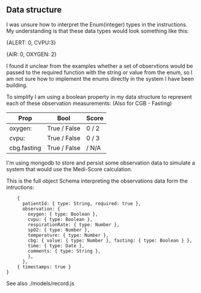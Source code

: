 ## Data structure

I was unsure how to interpret the Enum(integer) types in the instructions. My understanding is that these data types would look something like this:

{ALERT: 0,
CVPU:3}

{AIR: 0,
OXYGEN: 2}

I found it unclear from the examples whether a set of observtions would be passed to the required function with the string or value from the enum, so I am not sure how to implement the enums directly in the system I have been building.

To simplify I am using a boolean property in my data structure to represent each of these observation measurements:
(Also for CGB - Fasting)

| Prop        | Bool         | Score |
| ----------- | ------------ | ----- |
| oxygen:     | True / False | 0 / 2 |
| cvpu:       | True / False | 0 / 3 |
| cbg.fasting | True / False | / N/A |

I'm using mongodb to store and persist some observation data to simulate a system that would use the Medi-Score calculation.

This is the full object Schema interpreting the observations data form the intructions:

```{
    {
      patientId: { type: String, required: true },
      observation: {
        oxygen: { type: Boolean },
        cvpu: { type: Boolean },
        respirationRate: { type: Number },
        spO2: { type: Number },
        temperature: { type: Number },
        cbg: { value: { type: Number }, fasting: { type: Boolean } },
        time: { type: Date },
        comments: { type: String },
        },
      },
    { timestamps: true }
}
``````
See also ./models/record.js
